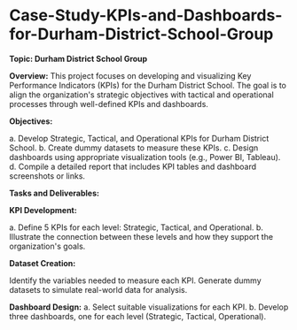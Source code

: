 # Case-Study-KPIs-and-Dashboards-for-Durham-District-School-Group
**Topic: Durham District School Group**

**Overview:** This project focuses on developing and visualizing Key Performance Indicators (KPIs) for the Durham District School. The goal is to align the organization's strategic objectives with tactical and operational processes through well-defined KPIs and dashboards.

**Objectives:**

a. Develop Strategic, Tactical, and Operational KPIs for Durham District School.
b. Create dummy datasets to measure these KPIs.
c. Design dashboards using appropriate visualization tools (e.g., Power BI, Tableau).
d. Compile a detailed report that includes KPI tables and dashboard screenshots or links.

**Tasks and Deliverables:**

**KPI Development:**

a. Define 5 KPIs for each level: Strategic, Tactical, and Operational.
b. Illustrate the connection between these levels and how they support the organization's goals.

**Dataset Creation:**

Identify the variables needed to measure each KPI.
Generate dummy datasets to simulate real-world data for analysis.

**Dashboard Design:**
a. Select suitable visualizations for each KPI.
b. Develop three dashboards, one for each level (Strategic, Tactical, Operational).
